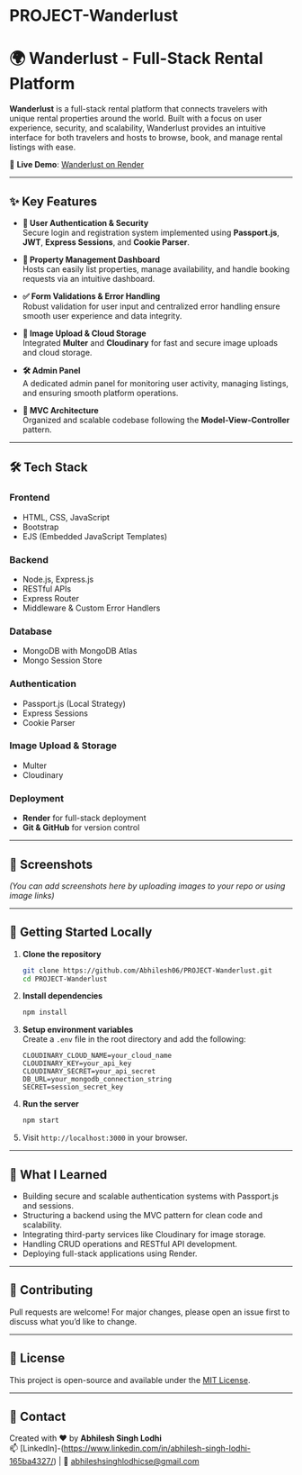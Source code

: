 # PROJECT-Wanderlust

# 🌍 Wanderlust - Full-Stack Rental Platform

**Wanderlust** is a full-stack rental platform that connects travelers with unique rental properties around the world. Built with a focus on user experience, security, and scalability, Wanderlust provides an intuitive interface for both travelers and hosts to browse, book, and manage rental listings with ease.

🚀 **Live Demo**: [Wanderlust on Render](https://wanderlust-a-rental-platform.onrender.com/) 

--------------------

## ✨ Key Features

- **🔐 User Authentication & Security**  
  Secure login and registration system implemented using **Passport.js**, **JWT**, **Express Sessions**, and **Cookie Parser**.

- **🏡 Property Management Dashboard**  
  Hosts can easily list properties, manage availability, and handle booking requests via an intuitive dashboard.

- **✅ Form Validations & Error Handling**  
  Robust validation for user input and centralized error handling ensure smooth user experience and data integrity.

- **📸 Image Upload & Cloud Storage**  
  Integrated **Multer** and **Cloudinary** for fast and secure image uploads and cloud storage.

- **🛠️ Admin Panel**  
  A dedicated admin panel for monitoring user activity, managing listings, and ensuring smooth platform operations.

- **📁 MVC Architecture**  
  Organized and scalable codebase following the **Model-View-Controller** pattern.

-------------------

## 🛠️ Tech Stack

### Frontend
- HTML, CSS, JavaScript
- Bootstrap
- EJS (Embedded JavaScript Templates)

### Backend
- Node.js, Express.js
- RESTful APIs
- Express Router
- Middleware & Custom Error Handlers

### Database
- MongoDB with MongoDB Atlas
- Mongo Session Store

### Authentication
- Passport.js (Local Strategy)
- Express Sessions
- Cookie Parser

### Image Upload & Storage
- Multer
- Cloudinary

### Deployment
- **Render** for full-stack deployment
- **Git & GitHub** for version control

-------------------

## 📸 Screenshots

*(You can add screenshots here by uploading images to your repo or using image links)*

--------------------

## 🚀 Getting Started Locally

1. **Clone the repository**  
   ```bash
   git clone https://github.com/Abhilesh06/PROJECT-Wanderlust.git
   cd PROJECT-Wanderlust
   ```

2. **Install dependencies**  
   ```bash
   npm install
   ```

3. **Setup environment variables**  
   Create a `.env` file in the root directory and add the following:
   ```env
   CLOUDINARY_CLOUD_NAME=your_cloud_name
   CLOUDINARY_KEY=your_api_key
   CLOUDINARY_SECRET=your_api_secret
   DB_URL=your_mongodb_connection_string
   SECRET=session_secret_key
   ```

4. **Run the server**  
   ```bash
   npm start
   ```

5. Visit `http://localhost:3000` in your browser.

--------------------

## 🧠 What I Learned

- Building secure and scalable authentication systems with Passport.js and sessions.
- Structuring a backend using the MVC pattern for clean code and scalability.
- Integrating third-party services like Cloudinary for image storage.
- Handling CRUD operations and RESTful API development.
- Deploying full-stack applications using Render.

--------------------

## 🤝 Contributing

Pull requests are welcome! For major changes, please open an issue first to discuss what you’d like to change.

--------------------

## 📜 License

This project is open-source and available under the [MIT License](LICENSE).

--------------------

## 👋 Contact

Created with ❤️ by **Abhilesh Singh Lodhi**  
📫 [LinkedIn]-(https://www.linkedin.com/in/abhilesh-singh-lodhi-165ba4327/) | 📧 abhileshsinghlodhicse@gmail.com

